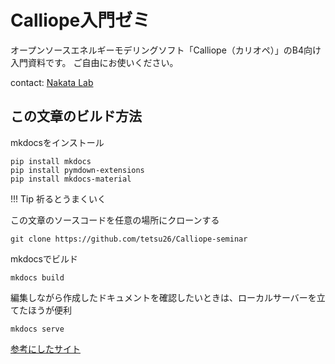 # Calliope入門ゼミ

オープンソースエネルギーモデリングソフト「Calliope（カリオペ）」のB4向け入門資料です。
ご自由にお使いください。

contact: [Nakata Lab](http://www.eff.most.tohoku.ac.jp/)

## この文章のビルド方法
mkdocsをインストール

```
pip install mkdocs
pip install pymdown-extensions
pip install mkdocs-material
```

!!! Tip
    祈るとうまくいく

この文章のソースコードを任意の場所にクローンする

```
git clone https://github.com/tetsu26/Calliope-seminar
```

mkdocsでビルド

```
mkdocs build
```

編集しながら作成したドキュメントを確認したいときは、ローカルサーバーを立てたほうが便利

```
mkdocs serve
```

[参考にしたサイト](https://qiita.com/mebiusbox2/items/a61d42878266af969e3c)